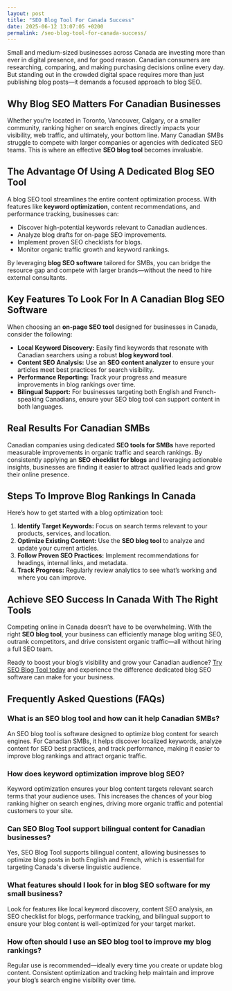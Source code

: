 ```yaml
---
layout: post
title: "SEO Blog Tool For Canada Success"
date: 2025-06-12 13:07:05 +0200
permalink: /seo-blog-tool-for-canada-success/
---
```

Small and medium-sized businesses across Canada are investing more than ever in digital presence, and for good reason. Canadian consumers are researching, comparing, and making purchasing decisions online every day. But standing out in the crowded digital space requires more than just publishing blog posts—it demands a focused approach to blog SEO.

## Why Blog SEO Matters For Canadian Businesses

Whether you’re located in Toronto, Vancouver, Calgary, or a smaller community, ranking higher on search engines directly impacts your visibility, web traffic, and ultimately, your bottom line. Many Canadian SMBs struggle to compete with larger companies or agencies with dedicated SEO teams. This is where an effective **SEO blog tool** becomes invaluable.

## The Advantage Of Using A Dedicated Blog SEO Tool

A blog SEO tool streamlines the entire content optimization process. With features like **keyword optimization**, content recommendations, and performance tracking, businesses can:

- Discover high-potential keywords relevant to Canadian audiences.
- Analyze blog drafts for on-page SEO improvements.
- Implement proven SEO checklists for blogs.
- Monitor organic traffic growth and keyword rankings.

By leveraging **blog SEO software** tailored for SMBs, you can bridge the resource gap and compete with larger brands—without the need to hire external consultants.

## Key Features To Look For In A Canadian Blog SEO Software

When choosing an **on-page SEO tool** designed for businesses in Canada, consider the following:

- **Local Keyword Discovery:** Easily find keywords that resonate with Canadian searchers using a robust **blog keyword tool**.
- **Content SEO Analysis:** Use an **SEO content analyzer** to ensure your articles meet best practices for search visibility.
- **Performance Reporting:** Track your progress and measure improvements in blog rankings over time.
- **Bilingual Support:** For businesses targeting both English and French-speaking Canadians, ensure your SEO blog tool can support content in both languages.

## Real Results For Canadian SMBs

Canadian companies using dedicated **SEO tools for SMBs** have reported measurable improvements in organic traffic and search rankings. By consistently applying an **SEO checklist for blogs** and leveraging actionable insights, businesses are finding it easier to attract qualified leads and grow their online presence.

## Steps To Improve Blog Rankings In Canada

Here’s how to get started with a blog optimization tool:

1. **Identify Target Keywords:** Focus on search terms relevant to your products, services, and location.
2. **Optimize Existing Content:** Use the **SEO blog tool** to analyze and update your current articles.
3. **Follow Proven SEO Practices:** Implement recommendations for headings, internal links, and metadata.
4. **Track Progress:** Regularly review analytics to see what’s working and where you can improve.

## Achieve SEO Success In Canada With The Right Tools

Competing online in Canada doesn’t have to be overwhelming. With the right **SEO blog tool**, your business can efficiently manage blog writing SEO, outrank competitors, and drive consistent organic traffic—all without hiring a full SEO team.

Ready to boost your blog’s visibility and grow your Canadian audience? [Try SEO Blog Tool today](https://seoblogtool.com/) and experience the difference dedicated blog SEO software can make for your business.

## Frequently Asked Questions (FAQs)

### What is an SEO blog tool and how can it help Canadian SMBs?
An SEO blog tool is software designed to optimize blog content for search engines. For Canadian SMBs, it helps discover localized keywords, analyze content for SEO best practices, and track performance, making it easier to improve blog rankings and attract organic traffic.

### How does keyword optimization improve blog SEO?
Keyword optimization ensures your blog content targets relevant search terms that your audience uses. This increases the chances of your blog ranking higher on search engines, driving more organic traffic and potential customers to your site.

### Can SEO Blog Tool support bilingual content for Canadian businesses?
Yes, SEO Blog Tool supports bilingual content, allowing businesses to optimize blog posts in both English and French, which is essential for targeting Canada's diverse linguistic audience.

### What features should I look for in blog SEO software for my small business?
Look for features like local keyword discovery, content SEO analysis, an SEO checklist for blogs, performance tracking, and bilingual support to ensure your blog content is well-optimized for your target market.

### How often should I use an SEO blog tool to improve my blog rankings?
Regular use is recommended—ideally every time you create or update blog content. Consistent optimization and tracking help maintain and improve your blog’s search engine visibility over time.

<script type="application/ld+json">
{
  "@context": "https://schema.org",
  "@type": "BlogPosting",
  "headline": "SEO Blog Tool For Canada Success",
  "description": "SEO Blog Tool is a powerful product designed to help small to medium-sized businesses create search-optimized blog content that ranks higher and drives consistent organic traffic. This blog post explains how Canadian SMBs can leverage blog SEO software to improve their online presence.",
  "author": {
    "@type": "Person",
    "name": "SEO Blog Tool"
  },
  "publisher": {
    "@type": "Person",
    "name": "SEO Blog Tool"
  },
  "mainEntityOfPage": {
    "@type": "WebPage",
    "@id": "https://seoblogtool.com/blog/seo-blog-tool-for-canada-success"
  },
  "datePublished": "2024-06-01",
  "dateModified": "2024-06-01"
}
</script>

<script type="application/ld+json">
{
  "@context": "https://schema.org",
  "@type": "FAQPage",
  "mainEntity": [
    {
      "@type": "Question",
      "name": "What is an SEO blog tool and how can it help Canadian SMBs?",
      "acceptedAnswer": {
        "@type": "Answer",
        "text": "An SEO blog tool is software designed to optimize blog content for search engines. For Canadian SMBs, it helps discover localized keywords, analyze content for SEO best practices, and track performance, making it easier to improve blog rankings and attract organic traffic."
      }
    },
    {
      "@type": "Question",
      "name": "How does keyword optimization improve blog SEO?",
      "acceptedAnswer": {
        "@type": "Answer",
        "text": "Keyword optimization ensures your blog content targets relevant search terms that your audience uses. This increases the chances of your blog ranking higher on search engines, driving more organic traffic and potential customers to your site."
      }
    },
    {
      "@type": "Question",
      "name": "Can SEO Blog Tool support bilingual content for Canadian businesses?",
      "acceptedAnswer": {
        "@type": "Answer",
        "text": "Yes, SEO Blog Tool supports bilingual content, allowing businesses to optimize blog posts in both English and French, which is essential for targeting Canada's diverse linguistic audience."
      }
    },
    {
      "@type": "Question",
      "name": "What features should I look for in blog SEO software for my small business?",
      "acceptedAnswer": {
        "@type": "Answer",
        "text": "Look for features like local keyword discovery, content SEO analysis, an SEO checklist for blogs, performance tracking, and bilingual support to ensure your blog content is well-optimized for your target market."
      }
    },
    {
      "@type": "Question",
      "name": "How often should I use an SEO blog tool to improve my blog rankings?",
      "acceptedAnswer": {
        "@type": "Answer",
        "text": "Regular use is recommended—ideally every time you create or update blog content. Consistent optimization and tracking help maintain and improve your blog’s search engine visibility over time."
      }
    }
  ]
}
</script>